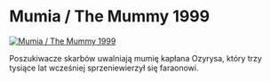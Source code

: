 Mumia / The Mummy 1999 
=============
[![Mumia / The Mummy 1999 ](http://vidos.pl/images/player.gif)](http://vidos.pl/mumia-the-mummy-1999)

 Poszukiwacze skarbów uwalniają mumię kapłana Ozyrysa, który trzy tysiące lat wcześniej sprzeniewierzył się faraonowi.

